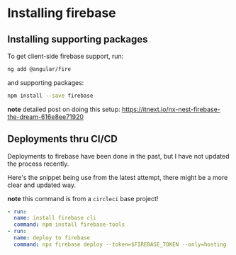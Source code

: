 # Installing firebase

## Installing supporting packages

To get client-side firebase support, run:

```bash
ng add @angular/fire
```

and supporting packages:

```bash
npm install --save firebase
```

**note** detailed post on doing this setup:
<https://itnext.io/nx-nest-firebase-the-dream-616e8ee71920>

## Deployments thru CI/CD

Deployments to firebase have been done in the past, but I have not updated the process recently.

Here's the snippet being use from the latest attempt, there might be a more clear and updated way.

**note** this command is from a `circleci` base project!

```yaml
- run:
  name: install firebase cli
  command: npm install firebase-tools
- run:
  name: deploy to firebase
  command: npx firebase deploy --token=$FIREBASE_TOKEN --only=hosting
```
